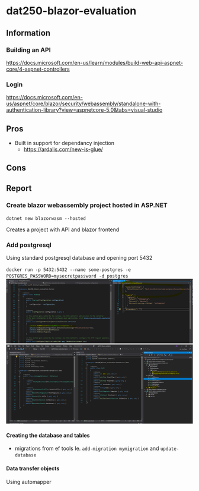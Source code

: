 # dat250-blazor-evaluation

## Information
### Building an API
https://docs.microsoft.com/en-us/learn/modules/build-web-api-aspnet-core/4-aspnet-controllers

### Login
https://docs.microsoft.com/en-us/aspnet/core/blazor/security/webassembly/standalone-with-authentication-library?view=aspnetcore-5.0&tabs=visual-studio


## Pros
- Built in support for dependancy injection
    - https://ardalis.com/new-is-glue/ 
## Cons

## Report

### Create blazor webassembly project hosted in ASP.NET

`dotnet new blazorwasm --hosted`

Creates a project with API and blazor frontend

### Add postgresql

Using standard postgresql database and opening port  5432

`docker run -p 5432:5432 --name some-postgres -e POSTGRES_PASSWORD=mysecretpassword -d postgres`
![alt](Pictures\\AddService.PNG)
![alt](Pictures\\DbContext.PNG)


#### Creating the database and tables
- migrations from ef tools Ie. `add-migration mymigration` and `update-database`

#### Data transfer objects

Using automapper